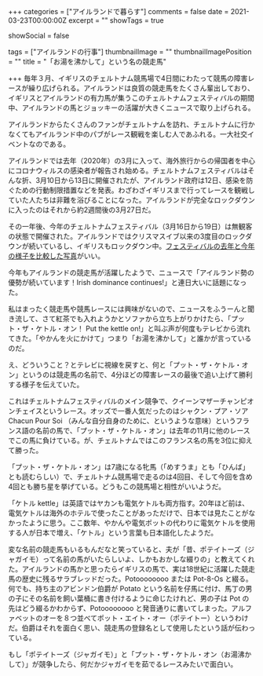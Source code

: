 +++
categories = ["アイルランドで暮らす"]
comments = false
date = 2021-03-23T00:00:00Z
excerpt = ""
showTags = true

showSocial = false

tags = ["アイルランドの行事"]
thumbnailImage = ""
thumbnailImagePosition = ""
title = "「お湯を沸かして」という名の競走馬"

+++
毎年３月、イギリスのチェルトナム競馬場で4日間にわたって競馬の障害レースが繰り広げられる。アイルランドは良質の競走馬をたくさん輩出しており、イギリスとアイルランドの有力馬が集うこのチェルトナムフェスティバルの期間中、アイルランドの馬とジョッキーの活躍が大きくニュースで取り上げられる。

<!--more-->

アイルランドからたくさんのファンがチェルトナムを訪れ、チェルトナムに行かなくてもアイルランド中のパブがレース観戦を楽しむ人であふれる。一大社交イベントなのである。

アイルランドでは去年（2020年）の3月に入って、海外旅行からの帰国者を中心にコロナウィルスの感染者が報告され始める。チェルトナムフェスティバルはそんな折、3月10日から13日に開催されたが、アイルランド政府は12日、感染を防ぐための行動制限措置などを発表。わざわざイギリスまで行ってレースを観戦していた人たちは非難を浴びることになった。アイルランドが完全なロックダウンに入ったのはそれから約2週間後の3月27日だ。

その一年後、今年のチェルトナムフェスティバル（3月16日から19日）は無観客の状態で開催された。アイルランドではクリスマスイブ以来の3度目のロックダウンが続いているし、イギリスもロックダウン中。[フェスティバルの去年と今年の様子を比較した写真](https://www.theguardian.com/sport/2021/mar/19/the-festival-in-lockdown-cheltenham-2021-a-photo-essay "The Guardian")がいい。

今年もアイルランドの競走馬が活躍したようで、ニュースで「アイルランド勢の優勢が続いています！Irish dominance continues!」と連日大いに話題になった。

私はまったく競走馬や競馬レースには興味がないので、ニュースをふうーんと聞き流して、さて紅茶でも入れようかとソファから立ち上がりかけたら、「プット・ザ・ケトル・オン！ Put the kettle on!」と叫ぶ声が何度もテレビから流れてきた。「やかんを火にかけて」つまり「お湯を沸かして」と誰かが言っているのだ。

え、どういうこと？とテレビに視線を戻すと、何と「プット・ザ・ケトル・オン」というのは競走馬の名前で、4分ほどの障害レースの最後で追い上げて勝利する様子を伝えていた。

これはチェルトナムフェスティバルのメイン競争で、クイーンマザーチャンピオンチェイスというレース。オッズで一番人気だったのはシャクン・プア・ソア Chacun Pour Soi （みんな自分自身のために、というような意味）というフランス語の名前の馬で、「プット・ザ・ケトル・オン」は去年の11月に他のレースでこの馬に負けている。が、チェルトナムではこのフランス名の馬を3位に抑えて勝った。

「プット・ザ・ケトル・オン」は7歳になる牝馬（「めすうま」とも「ひんば」とも読むらしい）で、チェルトナム競馬場で走るのは4回目、そして今回を含め4回とも勝ち星を挙げている。どうもこの競馬場と相性がいいようだ。

「ケトル kettle」は英語ではヤカンも電気ケトルも両方指す。20年ほど前は、電気ケトルは海外のホテルで使ったことがあっただけで、日本では見たことがなかったように思う。ここ数年、やかんや電気ポットの代わりに電気ケトルを使用する人が日本で増え、「ケトル」という言葉も日本語化したようだ。

変な名前の競走馬もいるもんだなと笑っていると、夫が「昔、ポテイトーズ（ジャガイモ）って名前の馬がいたらしいよ、しかもおかしな綴りの」と教えてくれた。アイルランドの馬かと思ったらイギリスの馬で、実は18世紀に活躍した競走馬の歴史に残るサラブレッドだった。Potoooooooo または Pot-8-Os と綴る。何でも、持ち主のアビンドン伯爵が Potato という名前を仔馬に付け、馬丁の男の子にその名前を飼い葉桶に書き付けるように命じたけれど、男の子は Pot の先はどう綴るかわからず、Potoooooooo と発音通りに書いてしまった。アルファベットのオーを８つ並べてポット・エイト・オー（ポテイトー）というわけだ。伯爵はそれを面白く思い、競走馬の登録名として使用したという話が伝わっている。

もし「ポテイトーズ（ジャガイモ）」と「プット・ザ・ケトル・オン（お湯沸かして）」が競争したら、何だかジャガイモを茹でるレースみたいで面白い。
